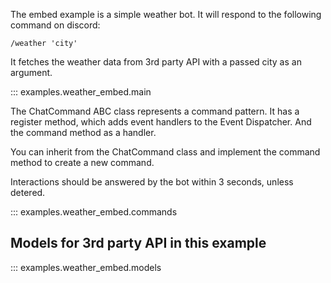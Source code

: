 The embed example is a simple weather bot. It will respond to the following command on discord:
```plaintext
/weather 'city'
```
It fetches the weather data from 3rd party API with a passed city as an argument.


::: examples.weather_embed.main

The ChatCommand ABC class represents a command pattern. 
It has a register method, which adds event handlers to the Event Dispatcher. 
And the command method as a handler.

You can inherit from the ChatCommand class and implement the command method to create a new command.

Interactions should be answered by the bot within 3 seconds, unless detered. 


::: examples.weather_embed.commands

## Models for 3rd party API in this example

::: examples.weather_embed.models